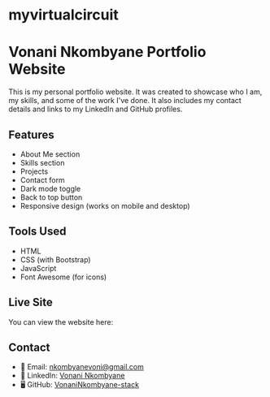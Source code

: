 # myvirtualcircuit
# Vonani Nkombyane Portfolio Website

This is my personal portfolio website. It was created to showcase who I am, my skills, and some of the work I've done. It also includes my contact details and links to my LinkedIn and GitHub profiles.

## Features

- About Me section
- Skills section
- Projects
- Contact form
- Dark mode toggle
- Back to top button
- Responsive design (works on mobile and desktop)

## Tools Used

- HTML
- CSS (with Bootstrap)
- JavaScript
- Font Awesome (for icons)

## Live Site

You can view the website here:  


## Contact

- 📧 Email: nkombyanevoni@gmail.com  
- 🔗 LinkedIn: [Vonani Nkombyane](https://www.linkedin.com/in/vonani-nkombyane-470832344)  
- 🖥️ GitHub: [VonaniNkombyane-stack](https://github.com/VonaniNkombyane-stack)


